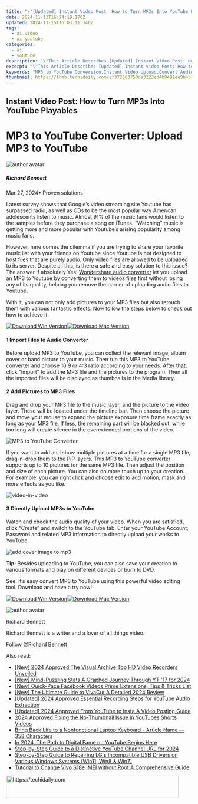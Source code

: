```yaml
---
title: "\"[Updated] Instant Video Post  How to Turn MP3s Into YouTube Playables\""
date: 2024-11-13T16:24:19.170Z
updated: 2024-11-15T16:03:11.340Z
tags:
  - ai video
  - ai youtube
categories:
  - ai
  - youtube
description: "\"This Article Describes [Updated] Instant Video Post: How to Turn MP3s Into YouTube Playables\""
excerpt: "\"This Article Describes [Updated] Instant Video Post: How to Turn MP3s Into YouTube Playables\""
keywords: "MP3 to YouTube Conversion,Instant Video Upload,Convert Audio To Video,MP3 For YouTube,Turning MP3 Into Video,Quick MP3 Video Making,Stream MP3s Online"
thumbnail: https://thmb.techidaily.com/ef372663750da3323ed4b8491ee9b4b175fd85bfcc73dd50c99f11aa454f80c7.jpg
---
```


## Instant Video Post: How to Turn MP3s Into YouTube Playables

# MP3 to YouTube Converter: Upload MP3 to YouTube

![author avatar](https://images.wondershare.com/filmora/article-images/richard-bennett.jpg)

##### Richard Bennett

 Mar 27, 2024• Proven solutions

 Latest survey shows that Google’s video streaming site Youtube has surpassed radio, as well as CDs to be the most popular way American adolescents listen to music. Almost 91% of the music fans would listen to the samples before they purchase a song on iTunes. “Watching” music is getting more and more popular with Youtube’s arising popularity among music fans.

 However, here comes the dilemma if you are trying to share your favorite music list with your friends on Youtube since Youtube is not designed to host files that are purely audio. Only video files are allowed to be uploaded to its server. Despite all this, is there a safe and easy solution to this issue? The answer if absolutely Yes! [Wondershare audio converter](https://tools.techidaily.com/wondershare/filmora/download/) let you upload an MP3 to Youtube by converting them to videos files first without losing any of its quality, helping you remove the barrier of uploading audio files to Youtube.

 With it, you can not only add pictures to your MP3 files but also retouch them with various fantastic effects. Now follow the steps below to check out how to achieve it.

[![Download Win Version](https://images.wondershare.com/filmora/guide/download-btn-win.jpg)](https://tools.techidaily.com/wondershare/filmora/download/)[![Download Mac Version](https://images.wondershare.com/filmora/guide/download-btn-mac.jpg)](https://tools.techidaily.com/wondershare/filmora/download/)

#### 1 Import Files to Audio Converter

 Before upload MP3 to YouTube, you can collect the relevant image, album cover or band picture to your music. Then run this MP3 to YouTube converter and choose 16:9 or 4:3 ratio according to your needs. After that, click “Import” to add the MP3 file and the pictures to the program. Then all the imported files will be displayed as thumbnails in the Media library.

#### 2 Add Pictures to MP3 Files

 Drag and drop your MP3 file to the music layer, and the picture to the video layer. These will be located under the timeline bar. Then choose the picture and move your mouse to expand the picture exposure time frame exactly as long as your MP3 file. If less, the remaining part will be blacked out, while too long will create silence in the overextended portions of the video.

![MP3 to YouTube Converter](https://images.wondershare.com/images/multimedia/video-editor/add-picture-to-music.jpg)

 If you want to add and show multiple pictures at a time for a single MP3 file, drag-n-drop them to the PIP layers. This MP3 to YouTube converter supports up to 10 pictures for the same MP3 file. Then adjust the position and size of each picture. You can also do more touch up to your creation. For example, you can right click and choose edit to add motion, mask and more effects as you like.

![video-in-video](https://images.wondershare.com/images/multimedia/video-editor/video-in-video.jpg)

#### 3 Directly Upload MP3s to YouTube

 Watch and check the audio quality of your video. When you are satisfied, click “Create” and switch to the YouTube tab. Enter your YouTube Account, Password and related MP3 information to directly upload your works to YouTube.

![add cover image to mp3](https://images.wondershare.com/images/multimedia/video-editor/apple-device.jpg)

**Tip:**
Besides uploading to YouTube, you can also save your creation to various formats and play on different devices or burn to DVD.

 See, it’s easy convert MP3 to YouTube using this powerful video editing tool. Download and have a try now!

[![Download Win Version](https://images.wondershare.com/filmora/guide/download-btn-win.jpg)](https://tools.techidaily.com/wondershare/filmora/download/)[![Download Mac Version](https://images.wondershare.com/filmora/guide/download-btn-mac.jpg)](https://tools.techidaily.com/wondershare/filmora/download/)

![author avatar](https://images.wondershare.com/filmora/article-images/richard-bennett.jpg)

Richard Bennett

Richard Bennett is a writer and a lover of all things video.

Follow @Richard Bennett

<ins class="adsbygoogle"
     style="display:block"
     data-ad-format="autorelaxed"
     data-ad-client="ca-pub-7571918770474297"
     data-ad-slot="1223367746"></ins>

<ins class="adsbygoogle"
     style="display:block"
     data-ad-client="ca-pub-7571918770474297"
     data-ad-slot="8358498916"
     data-ad-format="auto"
     data-full-width-responsive="true"></ins>

<span class="atpl-alsoreadstyle">Also read:</span>
<div><ul>
<li><a href="https://visual-screen-recording.techidaily.com/new-2024-approved-the-visual-archive-top-hd-video-recorders-unveiled/"><u>[New] 2024 Approved The Visual Archive Top HD Video Recorders Unveiled</u></a></li>
<li><a href="https://youtube-webster.techidaily.com/ind-puzzling-stats-a-graphed-journey-through-yt-17-for-2024/"><u>[New] Mind-Puzzling Stats A Graphed Journey Through YT '17 for 2024</u></a></li>
<li><a href="https://article-knowledge.techidaily.com/new-quick-pace-facebook-videos-prime-extensions-tips-and-tricks-list/"><u>[New] Quick-Pace Facebook Videos Prime Extensions, Tips & Tricks List</u></a></li>
<li><a href="https://fox-blue.techidaily.com/new-the-ultimate-guide-to-vivacut-a-detailed-2024-review/"><u>[New] The Ultimate Guide to VivaCut A Detailed 2024 Review</u></a></li>
<li><a href="https://youtube-webster.techidaily.com/ed-2024-approved-essential-recording-steps-for-youtube-audio-extraction/"><u>[Updated] 2024 Approved Essential Recording Steps for YouTube Audio Extraction</u></a></li>
<li><a href="https://youtube-webster.techidaily.com/ed-2024-approved-from-youtube-to-insta-a-video-posting-guide/"><u>[Updated] 2024 Approved From YouTube to Insta A Video Posting Guide</u></a></li>
<li><a href="https://youtube-webster.techidaily.com/approved-fixing-the-no-thumbnail-issue-in-youtubes-shorts-videos/"><u>2024 Approved Fixing the No-Thumbnail Issue in YouTubes Shorts Videos</u></a></li>
<li><a href="https://driver-error.techidaily.com/bring-back-life-to-a-nonfunctional-laptop-keyboard-article-name-358-characters/"><u>Bring Back Life to a Nonfunctional Laptop Keyboard - Article Name — 358 Characters</u></a></li>
<li><a href="https://youtube-webster.techidaily.com/24-the-path-to-digital-fame-on-youtube-begins-here/"><u>In 2024, The Path to Digital Fame on YouTube Begins Here</u></a></li>
<li><a href="https://facebook-video-share.techidaily.com/step-by-step-guide-to-a-distinctive-youtube-channel-url-for-2024/"><u>Step-by-Step Guide to a Distinctive YouTube Channel URL for 2024</u></a></li>
<li><a href="https://driver-download.techidaily.com/step-by-step-guide-to-repairing-lgs-incompatible-usb-drivers-on-various-windows-systems-win11-win8-and-win7/"><u>Step-by-Step Guide to Repairing LG's Incompatible USB Drivers on Various Windows Systems (Win11, Win8 & Win7)</u></a></li>
<li><a href="https://sim-unlock.techidaily.com/tutorial-to-change-vivo-s18e-imei-without-root-a-comprehensive-guide-by-drfone-android/"><u>Tutorial to Change Vivo S18e IMEI without Root A Comprehensive Guide</u></a></li>
</ul></div>

<!-- affiliate ads begin -->
<a href="https://aligracehair.sjv.io/c/5597632/2135374/19272" target="_top" id="2135374">
  <img src="//a.impactradius-go.com/display-ad/19272-2135374" border="0" alt="https://techidaily.com" width="468" height="60"/>
</a>
<img height="0" width="0" src="https://aligracehair.sjv.io/i/5597632/2135374/19272" style="position:absolute;visibility:hidden;" border="0" />
<!-- affiliate ads end -->

